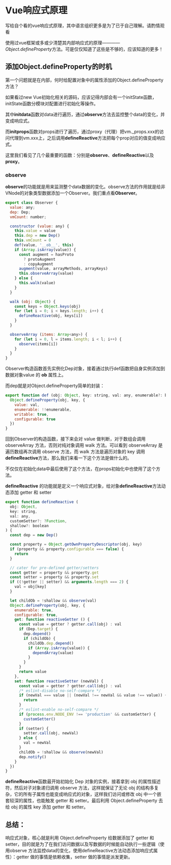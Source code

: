 # Vue响应式原理

写给自个看的vue响应式原理，其中语言组织更多是为了已于自己理解。请酌情观看

使用过vue框架或多或少清楚其内部响应式的原理————*Object.defineProperty*方法。可是仅仅知道了这些是不够的，应该知道的更多！

## 添加Object.defineProperty的时机

第一个问题就是在内部，何时给配置对象中的属性添加的Object.defineProperty方法？

如果看过new Vue初始化相关的源码，应该记得内部会有一个initState函数，initState函数分模块对配置进行初始化等操作。

其中**initdata**函数对data进行遍历，通过**observe**方法去监控整个data的变化，并变成响应式。

而**initprops**函数对props进行了遍历，通过proxy（代理）把vm._props.xxx的访问代理到vm.xxx上，之后调用**defineReactive**方法把每个prop对应的值变成响应式。

这里我们看见了几个最重要的函数：分别是**observe**、**defineReactive**以及**proxy**。

### observe

**observe**的功能就是用来监测整个data数据的变化。observe方法的作用就是给非VNode的对象类型数据添加一个Observer。我们重点看**Observer**。

```js
export class Observer {
  value: any;
  dep: Dep;
  vmCount: number;

  constructor (value: any) {
    this.value = value
    this.dep = new Dep()
    this.vmCount = 0
    def(value, '__ob__', this)
    if (Array.isArray(value)) {
      const augment = hasProto
        ? protoAugment
        : copyAugment
      augment(value, arrayMethods, arrayKeys)
      this.observeArray(value)
    } else {
      this.walk(value)
    }
  }

  walk (obj: Object) {
    const keys = Object.keys(obj)
    for (let i = 0; i < keys.length; i++) {
      defineReactive(obj, keys[i])
    }
  }

  observeArray (items: Array<any>) {
    for (let i = 0, l = items.length; i < l; i++) {
      observe(items[i])
    }
  }
}
```

Observer构造函数首先实例化Dep对象，接着通过执行def函数把自身实例添加到数据对象value 的 __ob__ 属性上。

而dep就是对Object.defineProperty简单的封装：

```js
export function def (obj: Object, key: string, val: any, enumerable?: boolean) {
  Object.defineProperty(obj, key, {
    value: val,
    enumerable: !!enumerable,
    writable: true,
    configurable: true
  })
}
```

回到Observer的构造函数，接下来会对 value 做判断，对于数组会调用 observeArray 方法，否则对纯对象调用 walk 方法。可以看到 observeArray 是遍历数组再次调用 observe 方法，而 walk 方法是遍历对象的 key 调用 **defineReactive**方法，那么我们来看一下这个方法是做什么的。

不仅仅在初始化data中最后使用了这个方法，在props初始化中也使用了这个方法。

**defineReactive** 的功能就是定义一个响应式对象，给对象**defineReactive**方法动态添加 getter 和 setter

```js
export function defineReactive (
  obj: Object,
  key: string,
  val: any,
  customSetter?: ?Function,
  shallow?: boolean
) {
  const dep = new Dep()

  const property = Object.getOwnPropertyDescriptor(obj, key)
  if (property && property.configurable === false) {
    return
  }

  // cater for pre-defined getter/setters
  const getter = property && property.get
  const setter = property && property.set
  if ((!getter || setter) && arguments.length === 2) {
    val = obj[key]
  }

  let childOb = !shallow && observe(val)
  Object.defineProperty(obj, key, {
    enumerable: true,
    configurable: true,
    get: function reactiveGetter () {
      const value = getter ? getter.call(obj) : val
      if (Dep.target) {
        dep.depend()
        if (childOb) {
          childOb.dep.depend()
          if (Array.isArray(value)) {
            dependArray(value)
          }
        }
      }
      return value
    },
    set: function reactiveSetter (newVal) {
      const value = getter ? getter.call(obj) : val
      /* eslint-disable no-self-compare */
      if (newVal === value || (newVal !== newVal && value !== value)) {
        return
      }
      /* eslint-enable no-self-compare */
      if (process.env.NODE_ENV !== 'production' && customSetter) {
        customSetter()
      }
      if (setter) {
        setter.call(obj, newVal)
      } else {
        val = newVal
      }
      childOb = !shallow && observe(newVal)
      dep.notify()
    }
  })
}
```

**defineReactive**函数最开始初始化 Dep 对象的实例，接着拿到 obj 的属性描述符，然后对子对象递归调用 observe 方法，这样就保证了无论 obj 的结构多复杂，它的所有子属性也能变成响应式的对象，这样我们访问或修改 obj 中一个嵌套较深的属性，也能触发 getter 和 setter。最后利用 Object.defineProperty 去给 obj 的属性 key 添加 getter 和 setter。

## 总结：

响应式对象，核心就是利用 Object.defineProperty 给数据添加了 getter 和 setter，目的就是为了在我们访问数据以及写数据的时候能自动执行一些逻辑（使用observe 方法监控data的变化，使用defineReactive方法动态添加响应式属性）：getter 做的事情是依赖收集，setter 做的事情是派发更新。



